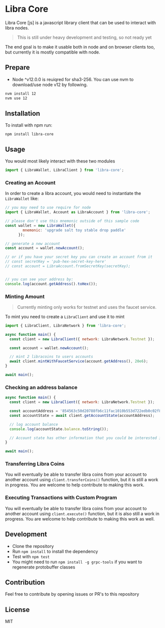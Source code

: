 # Libra Core 

Libra Core [js] is a javascript library client that can be used to interact with libra nodes.

> This is still under heavy development and testing, so not ready yet

The end goal is to make it usable both in node and on browser clients too, but currently it is mostly compatible with node.

## Prepare
- Node ^v12.0.0 is reuiqred for sha3-256.
You can use nvm to download/use node v12 by following.
```sh
nvm install 12
nvm use 12
```

## Installation
To install with npm run:

```
npm install libra-core
```

## Usage

You would most likely interact with these two modules

```javascript
import { LibraWallet, LibraClient } from 'libra-core';
```

### Creating an Account

In order to create a libra account, you would need to instantiate the `LibraWallet` like:

```javascript
// you may need to use require for node
import { LibraWallet, Account as LibraAccount } from 'libra-core';

// please don't use this mnemonic outside of this sample code
const wallet = new LibraWallet({
        mnemonic: 'upgrade salt toy stable drop paddle'
      });

// generate a new account
const account = wallet.newAccount();

// or if you have your secret key you can create an account from it
// const secretKey = 'pub-hex-secret-key-here' 
// const account = LibraAccount.fromSecretKey(secretKey);


// you can see your address by:
console.log(account.getAddress().toHex());
```

### Minting Amount
> Currently minting only works for testnet and uses the faucet service.

To mint you need to create a `LibraClient` and use it to mint

```javascript
import { LibraClient, LibraNetwork } from 'libra-core';

async function main() {
  const client = new LibraClient({ network: LibraNetwork.Testnet });

  const account = wallet.newAccount();

  // mint 2 libracoins to users accounts
  await client.mintWithFaucetService(account.getAddress(), 20e6);
}

await main();

```

### Checking an address balance

```javascript
async function main() {
  const client = new LibraClient({ network: LibraNetwork.Testnet });

  const accountAddress = '854563c50d20788fb6c11fac1010b553d722edb0c02f87c2edbdd3923726d13f';
  const accountState = await client.getAccountState(accountAddress);

  // log account balance
  console.log(accountState.balance.toString());

  // Account state has other information that you could be interested in such as `sequenceNumber`.
}

await main();
```

### Transferring Libra Coins

You will eventually be able to transfer libra coins from your account to another account using `client.transferCoins()` function, but it is still a work in progress.
You are welcome to help contribute to making this work.

### Executing Transactions with Custom Program
You will eventually be able to transfer libra coins from your account to another account using `client.execute()` function, but it is also still a work in progress.
You are welcome to help contribute to making this work as well.

## Development
- Clone the repository
- Run `npm install` to install the dependency
- Test with `npm test`
- You might need to run `npm install -g grpc-tools` if you want to regenerate protobuffer classes

## Contribution
Feel free to contribute by opening issues or PR's to this repository

## License
MIT
